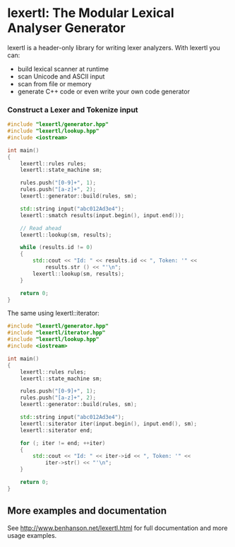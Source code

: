 lexertl: The Modular Lexical Analyser Generator
=======

lexertl is a header-only library for writing lexer analyzers. With lexertl you can:

- build lexical scanner at runtime
- scan Unicode and ASCII input
- scan from file or memory
- generate C++ code or even write your own code generator

### Construct a Lexer and Tokenize input

```cpp
#include "lexertl/generator.hpp"
#include "lexertl/lookup.hpp"
#include <iostream>

int main()
{
    lexertl::rules rules;
    lexertl::state_machine sm;

    rules.push("[0-9]+", 1);
    rules.push("[a-z]+", 2);
    lexertl::generator::build(rules, sm);

    std::string input("abc012Ad3e4");
    lexertl::smatch results(input.begin(), input.end());

    // Read ahead
    lexertl::lookup(sm, results);

    while (results.id != 0)
    {
        std::cout << "Id: " << results.id << ", Token: '" <<
            results.str () << "'\n";
        lexertl::lookup(sm, results);
    }

    return 0;
}
```

The same using lexertl::iterator:

```cpp
#include "lexertl/generator.hpp"
#include "lexertl/iterator.hpp"
#include "lexertl/lookup.hpp"
#include <iostream>

int main()
{
    lexertl::rules rules;
    lexertl::state_machine sm;

    rules.push("[0-9]+", 1);
    rules.push("[a-z]+", 2);
    lexertl::generator::build(rules, sm);

    std::string input("abc012Ad3e4");
    lexertl::siterator iter(input.begin(), input.end(), sm);
    lexertl::siterator end;

    for (; iter != end; ++iter)
    {
        std::cout << "Id: " << iter->id << ", Token: '" <<
            iter->str() << "'\n";
    }

    return 0;
}
```

## More examples and documentation

See http://www.benhanson.net/lexertl.html for full documentation and more usage examples.

